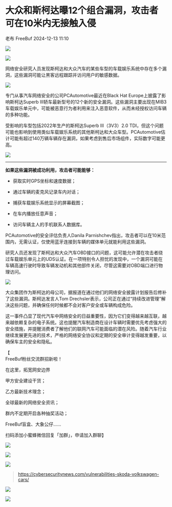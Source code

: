 #  大众和斯柯达曝12个组合漏洞，攻击者可在10米内无接触入侵   
老布  FreeBuf   2024-12-13 11:10  
  
![](https://mmbiz.qpic.cn/mmbiz_gif/qq5rfBadR38jUokdlWSNlAjmEsO1rzv3srXShFRuTKBGDwkj4gvYy34iajd6zQiaKl77Wsy9mjC0xBCRg0YgDIWg/640?wx_fmt=gif&wxfrom=5&wx_lazy=1&tp=webp "")  
  
  
![](https://mmbiz.qpic.cn/mmbiz_jpg/qq5rfBadR3ibMz3fQrPsXun70eiaxdJGjW3QO9mU5MA7bCr1jEyKtmuDuL3bIBnugiaJCr9DRTFlYA7uL7Esj5Beg/640?wx_fmt=jpeg&from=appmsg "")  
  
  
网络安全研究人员发现斯柯达和大众汽车的某些车型的车载娱乐系统中存在多个漏洞，这些漏洞可能让黑客远程跟踪并访问用户的敏感数据。  
  
  
![](https://mmbiz.qpic.cn/mmbiz_jpg/qq5rfBadR3ibMz3fQrPsXun70eiaxdJGjWdbIWXdVPOTwAZQWjANUYeBbSsmpD7DHrg2ObW0J4Lmib8RdeBz2dTqA/640?wx_fmt=jpeg&from=appmsg "")  
  
  
专门从事汽车网络安全的公司PCAutomotive最近在Black Hat Europe上披露了影响斯柯达Superb III轿车最新型号的12个新的安全漏洞。这些漏洞主要出现在MIB3车载娱乐单元中，可能被恶意行为者利用来注入恶意软件，从而未经授权访问车辆的多种功能。  
  
  
受影响的车型包括2022年生产的斯柯达Superb III（3V3）2.0 TDI，但这个问题可能也影响到使用类似车载娱乐系统的其他斯柯达和大众车型。PCAutomotive估计可能有超过140万辆车辆存在漏洞，如果考虑到售后市场组件，实际数字可能更高。  
  
  
![](https://mmbiz.qpic.cn/mmbiz_jpg/qq5rfBadR3ibMz3fQrPsXun70eiaxdJGjWFjD895c52viaicnNFCJwzmVyB3pnibfkT0MfvA9SCTKPOKflfh356aciaA/640?wx_fmt=jpeg&from=appmsg "")  
  
****  
**如果这些漏洞被成功利用，攻击者可能能够：**  
- 获取实时GPS坐标和速度数据；  
  
- 通过车辆的麦克风记录车内对话；  
  
- 捕获车载娱乐系统显示的屏幕截图；  
  
- 在车内播放任意声音；  
  
- 访问车辆主人的手机联系人数据库。  
  
PCAutomotive的安全评估负责人Danila Parnishchev指出，攻击者可以在10米范围内，无需认证，仅使用蓝牙连接到车辆的媒体单元就能利用这些漏洞。  
  
  
研究人员还发现了斯柯达和大众汽车OBD接口的问题，这可能允许潜在攻击者绕过车载娱乐单元上的UDS认证。在一项特别令人担忧的发现中，一个漏洞可能在车辆高速行驶时导致车辆发动机和其他部件关闭，尽管这需要对OBD端口进行物理访问。  
  
  
![](https://mmbiz.qpic.cn/mmbiz_jpg/qq5rfBadR3ibMz3fQrPsXun70eiaxdJGjWvHTvIHtV0vSVwtGEGFXOmBwprxyOBnCjyUwiclfjEC2iaKy2jboGFAew/640?wx_fmt=jpeg&from=appmsg "")  
  
  
大众集团作为斯柯达的母公司，据报道在通过他们的网络安全披露计划报告后修补了这些漏洞。斯柯达发言人Tom Drechsler表示，公司正在通过“持续改进管理”解决这些问题，并确保任何时候都不会对客户安全或车辆构成危险。  
  
  
这一事件凸显了现代汽车中网络安全的日益重要性，因为它们变得越来越互联，越来越依赖复杂的电子系统。这也提醒汽车制造商在设计车辆时需要优先考虑强大的安全措施，并提醒消费者了解他们的联网汽车可能面临的潜在风险。随着汽车行业继续发展更先进的技术，严格的网络安全协议和定期的安全审计变得越发重要，以确保车主的安全和隐私。  
  
  
【  
FreeBuf粉丝交流群招新啦！  
  
在这里，拓宽网安边界  
  
甲方安全建设干货；  
  
乙方最新技术理念；  
  
全球最新的网络安全资讯；  
  
群内不定期开启各种抽奖活动；  
  
FreeBuf盲盒、大象公仔......  
  
扫码添加小蜜蜂微信回复「加群」，申请加入群聊】  
  
![](https://mmbiz.qpic.cn/mmbiz_jpg/qq5rfBadR3ich6ibqlfxbwaJlDyErKpzvETedBHPS9tGHfSKMCEZcuGq1U1mylY7pCEvJD9w60pWp7NzDjmM2BlQ/640?wx_fmt=other&wxfrom=5&wx_lazy=1&wx_co=1&retryload=2&tp=webp "")  
  
  
![](https://mmbiz.qpic.cn/mmbiz_png/oQ6bDiaGhdyodyXHMOVT6w8DobNKYuiaE7OzFMbpar0icHmzxjMvI2ACxFql4Wbu2CfOZeadq1WicJbib6FqTyxEx6Q/640?wx_fmt=other&wxfrom=5&wx_lazy=1&wx_co=1&tp=webp "")  
  
![](https://mmbiz.qpic.cn/mmbiz_png/qq5rfBadR3icEEJemUSFlfufMicpZeRJZJ61icYlLmBLDpdYEZ7nIzpGovpHjtxITB6ibiaC3R5hoibVkQsVLQfdK57w/640?wx_fmt=other&wxfrom=5&wx_lazy=1&wx_co=1&retryload=2&tp=webp "")  
> https://cybersecuritynews.com/vulnerabilities-skoda-volkswagen-cars/  
  
  
![](https://mmbiz.qpic.cn/mmbiz_png/qq5rfBadR3icEEJemUSFlfufMicpZeRJZJ7JfyOicficFrgrD4BHnIMtgCpBbsSUBsQ0N7pHC7YpU8BrZWWwMMghoQ/640?wx_fmt=other&wxfrom=5&wx_lazy=1&wx_co=1&tp=webp "")  
  
  
[](https://mp.weixin.qq.com/s?__biz=MjM5NjA0NjgyMA==&mid=2651307029&idx=1&sn=809e704f3bd356325cf8d85ed0717a8d&chksm=bd1c2e9e8a6ba788529249c685d4979c6b11853cf8f2d798a6d8e9ce362926ec50e3639cf79f&scene=21#wechat_redirect)  
  
[](https://mp.weixin.qq.com/s?__biz=MjM5NjA0NjgyMA==&mid=2651308240&idx=1&sn=96d32c8e6fa90561c84164ed75f4dca0&scene=21#wechat_redirect)  
  
[](https://mp.weixin.qq.com/s?__biz=MjM5NjA0NjgyMA==&mid=2651253272&idx=1&sn=82468d927062b7427e3ca8a912cb2dc7&scene=21#wechat_redirect)  
  
![](https://mmbiz.qpic.cn/mmbiz_gif/qq5rfBadR3icF8RMnJbsqatMibR6OicVrUDaz0fyxNtBDpPlLfibJZILzHQcwaKkb4ia57xAShIJfQ54HjOG1oPXBew/640?wx_fmt=gif&wxfrom=5&wx_lazy=1&tp=webp "")  
  
